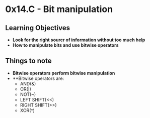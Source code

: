 # 0x14.C  - Bit manipulation

## Learning Objectives
* **Look for the right sourcr of information without too much help**
* **How to manipulate bits and use bitwise operators**

## Things to note
* **Bitwise operators perform bitwise manipulation**
* **Bitwise operators are:
   - AND(&)
   - OR(|)
   - NOT(~)
   - LEFT SHIFT(<<)
   - RIGHT SHIFT(>>)
   - XOR(^)
